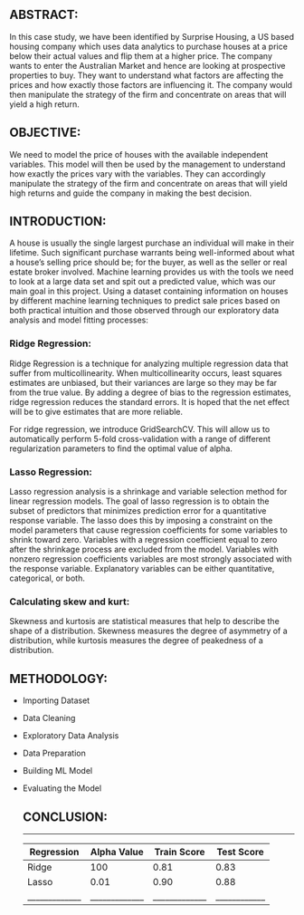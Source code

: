 
## ABSTRACT:
In this case study, we have been identified by Surprise Housing, a US based housing company which uses data analytics to purchase houses at a price below their actual values and flip them at a higher price. The company wants to enter the Australian Market and hence are looking at prospective properties to buy. They want to understand what factors are affecting the prices and how exactly those factors are influencing it. The company would then manipulate the strategy of the firm and concentrate on areas that will yield a high return.

## OBJECTIVE: 
We need to model the price of houses with the available independent variables. This model will then be used by the management to understand how exactly the prices vary with the variables. They can accordingly manipulate the strategy of the firm and concentrate on areas that will yield high returns and guide the company in making the best decision.

## INTRODUCTION:
A house is usually the single largest purchase an individual will make in their lifetime. Such significant purchase warrants being well-informed about what a house’s selling price should be; for the buyer, as well as the seller or real estate broker involved. Machine learning provides us with the tools we need to look at a large data set and spit out a predicted value, which was our main goal in this project. Using a dataset containing information on houses by different machine learning techniques to predict sale prices based on both practical intuition and those observed through our exploratory data analysis and model fitting processes:

### Ridge Regression: 
Ridge Regression is a technique for analyzing multiple regression data that suffer from multicollinearity. When multicollinearity occurs, least squares estimates are unbiased, but their variances are large so they may be far from the true value. By adding a degree of bias to the regression estimates, ridge regression reduces the standard errors. It is hoped that the net effect will be to give estimates that are more reliable. 

For ridge regression, we introduce GridSearchCV. This will allow us to automatically perform 5-fold cross-validation with a range of different regularization parameters to find the optimal value of alpha. 

### Lasso Regression: 
Lasso regression analysis is a shrinkage and variable selection method for linear regression models. The goal of lasso regression is to obtain the subset of predictors that minimizes prediction error for a quantitative response variable. The lasso does this by imposing a constraint on the model parameters that cause regression coefficients for some variables to shrink toward zero. Variables with a regression coefficient equal to zero after the shrinkage process are excluded from the model. Variables with nonzero regression coefficients variables are most strongly associated with the response variable. Explanatory variables can be either quantitative, categorical, or both. 

### Calculating skew and kurt: 
Skewness and kurtosis are statistical measures that help to describe the shape of a distribution. Skewness measures the degree of asymmetry of a distribution, while kurtosis measures the degree of peakedness of a distribution. 

## METHODOLOGY: 
- Importing Dataset
- Data Cleaning
- Exploratory Data Analysis
- Data Preparation
- Building ML Model
- Evaluating the Model

  ## CONCLUSION:
   ______________________________________________________
  | Regression	| Alpha Value	| Train Score	| Test Score |
  |-------------|-------------|-------------|------------|
  | Ridge       |     100	    |    0.81     |   0.83     |
  | Lasso       |     0.01    |    0.90     |   0.88     |
  |_____________|_____________|_____________|____________|
